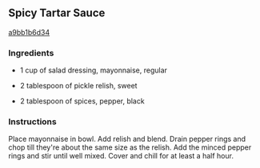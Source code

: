 ## Spicy Tartar Sauce

[a9bb1b6d34](http://www.food.com/recipe/spicy-tartar-sauce-113760)

### Ingredients

 - 1 cup of salad dressing, mayonnaise, regular

 - 2 tablespoon of pickle relish, sweet

 - 2 tablespoon of spices, pepper, black

### Instructions

Place mayonnaise in bowl. Add relish and blend. Drain pepper rings and chop till they're about the same size as the relish. Add the minced pepper rings and stir until well mixed. Cover and chill for at least a half hour.
